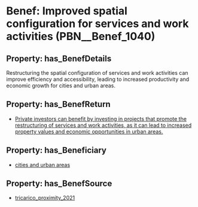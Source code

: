 # Benef: __Improved spatial configuration for services and work activities__ (PBN__Benef_1040)

## Property: has_BenefDetails

Restructuring the spatial configuration of services and work activities can improve efficiency and accessibility, leading to increased productivity and economic growth for cities and urban areas.

## Property: has_BenefReturn

* [Private investors can benefit by investing in projects that promote the restructuring of services and work activities, as it can lead to increased property values and economic opportunities in urban areas.](../BenefReturn/PBN__BenefReturn_1161)

## Property: has_Beneficiary

* [cities and urban areas](../Stakeholder/PBN__Stakeholder_414)

## Property: has_BenefSource

* [tricarico_proximity_2021](../Article/PBN__Article_216)

